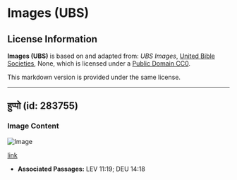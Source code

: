 # Images (UBS)

## License Information

**Images (UBS)** is based on and adapted from: _UBS Images_, [United Bible Societies](https://unitedbiblesocieties.org/), None, which is licensed under a [Public Domain CC0](https://creativecommons.org/public-domain/cc0/).

This markdown version is provided under the same license.



--------------------------------

## हुप्पो (id: 283755)

### Image Content

![Image](https://cdn.aquifer.bible/aquifer-content/resources/Media/WEB-0300_hoopoe.jpg)

[link](https://cdn.aquifer.bible/aquifer-content/resources/Media/WEB-0300_hoopoe.jpg)

* **Associated Passages:** LEV 11:19; DEU 14:18

